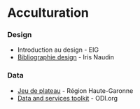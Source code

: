 # Acculturation


### Design
- Introduction au design - EIG
- [Bibliographie design](https://airtable.com/universe/expbHjvgdjaP3E1hy/iris-se-livre-monster-list-de-livres-ux-fr?explore=true) - Iris Naudin


### Data
- [Jeu de plateau](https://data.haute-garonne.fr/pages/accueil/) - Région Haute-Garonne
- [Data and services toolkit](https://theodi.org/service/tools-resources/data-and-public-services-toolkit/) - ODI.org

